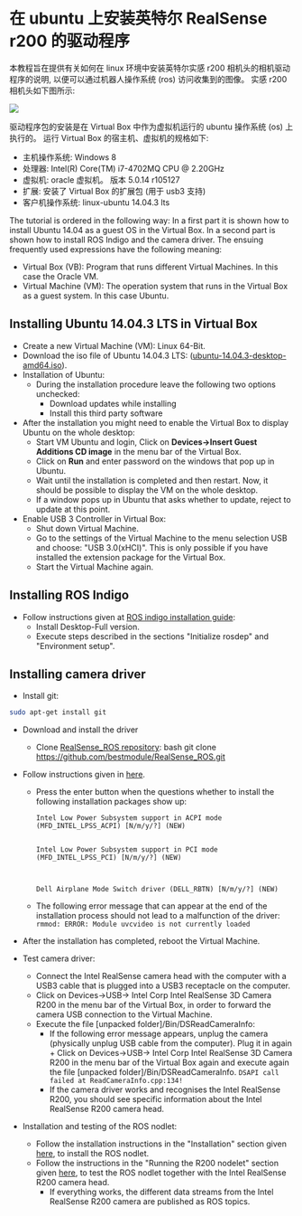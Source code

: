 # 在 ubuntu 上安装英特尔 RealSense r200 的驱动程序

本教程旨在提供有关如何在 linux 环境中安装英特尔实感 r200 相机头的相机驱动程序的说明, 以便可以通过机器人操作系统 (ros) 访问收集到的图像。 实感 r200 相机头如下图所示:

![](../../assets/realsense_intel/realsense.png)

驱动程序包的安装是在 Virtual Box 中作为虚拟机运行的 ubuntu 操作系统 (os) 上执行的。 运行 Virtual Box 的宿主机、虚拟机的规格如下:

- 主机操作系统: Windows 8
- 处理器: Intel(R) Core(TM) i7-4702MQ CPU @ 2.20GHz
- 虚拟机: oracle 虚拟机。 版本 5.0.14 r105127
- 扩展: 安装了 Virtual Box 的扩展包 (用于 usb3 支持)
- 客户机操作系统: linux-ubuntu 14.04.3 lts

The tutorial is ordered in the following way: In a first part it is shown how to install Ubuntu 14.04 as a guest OS in the Virtual Box. In a second part is shown how to install ROS Indigo and the camera driver. The ensuing frequently used expressions have the following meaning:

- Virtual Box (VB): Program that runs different Virtual Machines. In this case the Oracle VM.
- Virtual Machine (VM): The operation system that runs in the Virtual Box as a guest system. In this case Ubuntu.

## Installing Ubuntu 14.04.3 LTS in Virtual Box

- Create a new Virtual Machine (VM): Linux 64-Bit.
- Download the iso file of Ubuntu 14.04.3 LTS: ([ubuntu-14.04.3-desktop-amd64.iso](http://www.ubuntu.com/download/desktop)).
- Installation of Ubuntu: 
  - During the installation procedure leave the following two options unchecked: 
    - Download updates while installing 
    - Install this third party software
- After the installation you might need to enable the Virtual Box to display Ubuntu on the whole desktop: 
  - Start VM Ubuntu and login, Click on **Devices->Insert Guest Additions CD image** in the menu bar of the Virtual Box.
  - Click on **Run** and enter password on the windows that pop up in Ubuntu.
  - Wait until the installation is completed and then restart. Now, it should be possible to display the VM on the whole desktop.
  - If a window pops up in Ubuntu that asks whether to update, reject to update at this point.
- Enable USB 3 Controller in Virtual Box: 
  - Shut down Virtual Machine.
  - Go to the settings of the Virtual Machine to the menu selection USB and choose: "USB 3.0(xHCI)". This is only possible if you have installed the extension package for the Virtual Box.
  - Start the Virtual Machine again.

## Installing ROS Indigo

- Follow instructions given at [ROS indigo installation guide](http://wiki.ros.org/indigo/Installation/Ubuntu): 
  - Install Desktop-Full version.
  - Execute steps described in the sections "Initialize rosdep" and "Environment setup".

## Installing camera driver

- Install git:

```bash
sudo apt-get install git
```

- Download and install the driver 
  - Clone [RealSense_ROS repository](https://github.com/bestmodule/RealSense_ROS): 
        bash
        git clone https://github.com/bestmodule/RealSense_ROS.git

- Follow instructions given in [here](https://github.com/bestmodule/RealSense_ROS/tree/master/r200_install).
  
  - Press the enter button when the questions whether to install the following installation packages show up:
    
        Intel Low Power Subsystem support in ACPI mode (MFD_INTEL_LPSS_ACPI) [N/m/y/?] (NEW)
        
    
        Intel Low Power Subsystem support in PCI mode (MFD_INTEL_LPSS_PCI) [N/m/y/?] (NEW)
        
        
    
        Dell Airplane Mode Switch driver (DELL_RBTN) [N/m/y/?] (NEW)
        
  
  - The following error message that can appear at the end of the installation process should not lead to a malfunction of the driver: ```rmmod: ERROR: Module uvcvideo is not currently loaded```

- After the installation has completed, reboot the Virtual Machine.

- Test camera driver:
  
  - Connect the Intel RealSense camera head with the computer with a USB3 cable that is plugged into a USB3 receptacle on the computer.
  - Click on Devices->USB-> Intel Corp Intel RealSense 3D Camera R200 in the menu bar of the Virtual Box, in order to forward the camera USB connection to the Virtual Machine.
  - Execute the file [unpacked folder]/Bin/DSReadCameraInfo: 
    - If the following error message appears, unplug the camera (physically unplug USB cable from the computer). Plug it in again + Click on Devices->USB-> Intel Corp Intel RealSense 3D Camera R200 in the menu bar of the Virtual Box again and execute again the file [unpacked folder]/Bin/DSReadCameraInfo. ```DSAPI call failed at ReadCameraInfo.cpp:134!```
    - If the camera driver works and recognises the Intel RealSense R200, you should see specific information about the Intel RealSense R200 camera head.

- Installation and testing of the ROS nodlet:
  
  - Follow the installation instructions in the "Installation" section given [here](https://github.com/bestmodule/RealSense_ROS/blob/master/realsense_dist/2.3/doc/RealSense-ROS-R200-nodelet.md), to install the ROS nodlet.
  - Follow the instructions in the "Running the R200 nodelet" section given [here](https://github.com/bestmodule/RealSense_ROS/blob/master/realsense_dist/2.3/doc/RealSense-ROS-R200-nodelet.md), to test the ROS nodlet together with the Intel RealSense R200 camera head. 
    - If everything works, the different data streams from the Intel RealSense R200 camera are published as ROS topics.